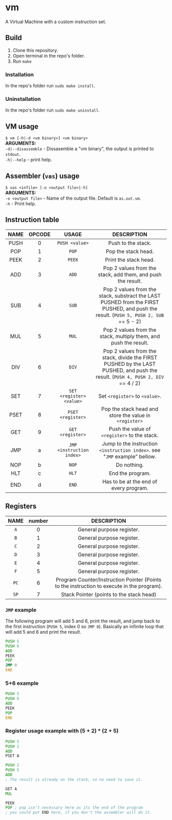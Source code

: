 # vm
A Virtual Machine with a custom instruction set.

## Build
1. Clone this repository.
2. Open terminal in the repo's folder.
3. Run `make`
### Installation
In the repo's folder run `sudo make install`.
### Uninstallation
In the repo's folder run `sudo make uninstall`.

## VM usage
`$ vm [-h|-d <vm binary>] <vm binary>`<br>
**ARGUMENTS:**<br>
`-d|--disassemble` - Dissasemble a "vm binary", the output is printed to `stdout`.<br>
`-h|--help` - print help.

## Assembler (`vas`) usage
`$ vas <infile> [-o <output file>|-h]`<br>
**ARGUMENTS:**<br>
`-o <output file>` - Name of the output file. Default is `as.out.vm`.<br>
`-h` - Print help.

## Instruction table
| NAME | OPCODE | USAGE | DESCRIPTION |
| :---: | :---: | :---: | :---: |
| PUSH | 0 | `PUSH <value>` | Push <value> to the stack. |
| POP | 1 | `POP` | Pop the stack head. |
| PEEK | 2 | `PEEK` | Print the stack head. |
| ADD | 3 | `ADD` | Pop 2 values from the stack, add them, and push the result. |
| SUB | 4 | `SUB` | Pop 2 values from the stack, substract the LAST PUSHED from the FIRST PUSHED, and push the result. (`PUSH 5, PUSH 2, SUB` == 5 - 2) |
| MUL | 5 | `MUL` | Pop 2 values from the stack, multiply them, and push the result. |
| DIV | 6 | `DIV` | Pop 2 values from the stack, divide the FIRST PUSHED by the LAST PUSHED, and push the result. (`PUSH 4, PUSH 2, DIV` == 4 / 2) |
| SET | 7 | `SET <register> <value>` | Set `<register>` to `<value>`. |
| PSET | 8 | `PSET <register>` | Pop the stack head and store the value in `<register>` |
| GET | 9 | `GET <register>` | Push the value of `<register>` to the stack. |
| JMP | a | `JMP <instruction index>` | Jump to the instruction `<instruction index>`. see "`JMP` example" bellow. |
| NOP | b | `NOP` | Do nothing. |
| HLT | c | `HLT` | End the program. |
| END | d | `END` | Has to be at the end of every program. |

## Registers
| NAME | number | DESCRIPTION |
| :--: | :----: | :---------: |
| `A` | 0 | General purpose register. |
| `B` | 1 | General purpose register. |
| `C` | 2 | General purpose register. |
| `D` | 3 | General purpose register. |
| `E` | 4 | General purpose register. |
| `F` | 5 | General purpose register. |
| `PC` | 6 |Program Counter/Instruction Pointer (Points to the instruction to execute in the program). |
| `SP` | 7 |Stack Pointer (points to the stack head) |

### `JMP` example
The following program will add 5 and 6, print the result, and jump back to the first instruction (`PUSH 5`, index 0 so `JMP 0`).
Basically an infinite loop that will add 5 and 6 and print the result.
```asm
PUSH 5
PUSH 6
ADD
PEEK
POP
JMP 0
END
```
### 5+6 example
```asm
PUSH 5
PUSH 6
ADD
PEEK
POP
END
```
### Register usage example with (5 + 2) * (2 + 5)
```asm
PUSH 5
PUSH 2
ADD
PSET A

PUSH 2
PUSH 5
ADD
; The result is already on the stack, so no need to save it.

GET A
MUL

PEEK
POP ; pop isn't necessary here as its the end of the program
; you could put END here, if you don't the assembler will do it.
```
